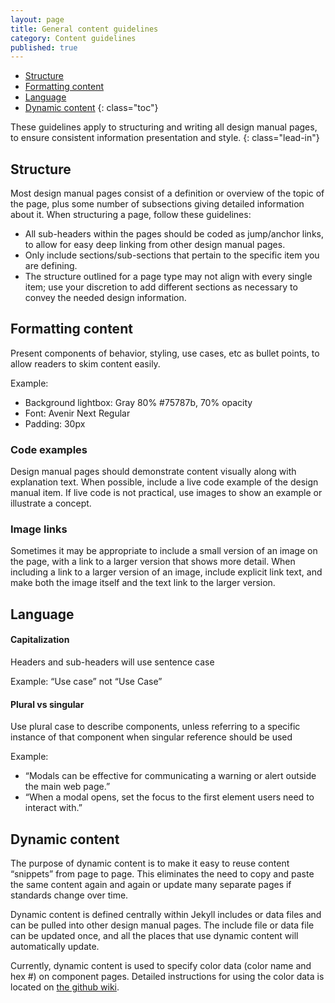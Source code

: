 ```yaml
---
layout: page
title: General content guidelines
category: Content guidelines
published: true
---
```


- [Structure](#structure)
- [Formatting content](#formatting)
- [Language](#language)
- [Dynamic content](#dynamic-content)
{: class="toc"}

<div class="content-67 content-first">

These guidelines apply to structuring and writing all design manual pages, to ensure consistent information presentation and style. 
{: class="lead-in"}
</div>

<h2 id="structure">Structure</h2>

<div class="content-67 content-first">

Most design manual pages consist of a definition or overview of the topic of the page, plus some number of subsections giving detailed information about it. When structuring a page, follow these guidelines:

* All sub-headers within the pages should be coded as jump/anchor links, to allow for easy deep linking from other design manual pages.
* Only include sections/sub-sections that pertain to the specific item you are defining.
* The structure outlined for a page type may not align with every single item; use your discretion to add different sections as necessary to convey the needed design information.

</div>

<h2 id="formatting">Formatting content</h2>

<div class="content-67 content-first"> 
Present components of behavior, styling, use cases, etc as bullet points, to allow readers to skim content easily. 

Example: 
* Background lightbox: Gray 80% #75787b, 70% opacity
* Font: Avenir Next Regular
* Padding: 30px

### Code examples

Design manual pages should demonstrate content visually along with explanation text. When possible, include a live code example of the design manual item. If live code is not practical, use images to show an example or illustrate a concept.

### Image links

Sometimes it may be appropriate to include a small version of an image on the page, with a link to a larger version that shows more detail. When including a link to a larger version of an image, include explicit link text, and make both the image itself and the text link to the larger version.

</div>


<h2 id="language">Language</h2>

<div class="content-67 content-first"> 

#### Capitalization
Headers and sub-headers will use sentence case

Example: “Use case” not “Use Case” 

#### Plural vs singular
Use plural case to describe components, unless referring to a specific instance of that component when singular reference should be used

Example: 
* “Modals can be effective for communicating a warning or alert outside the main web page.” 
* “When a modal opens, set the focus to the first element users need to interact with.” 
</div>

<h2 id="dynamic-content">Dynamic content</h2>

<div class="content-67 content-first"> 
The purpose of dynamic content is to make it easy to reuse content “snippets” from page to page. This eliminates the need to copy and paste the same content again and again or update many separate pages if standards change over time. 

Dynamic content is defined centrally within Jekyll includes or data files and can be pulled into other design manual pages. The include file or data file can be updated once, and all the places that use dynamic content will automatically update.

Currently, dynamic content is used to specify color data (color name and hex #) on component pages. Detailed instructions for using the color data is located on [the github wiki](https://github.com/cfpb/design-manual/wiki/Using-data-files).
</div> 